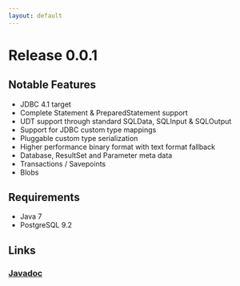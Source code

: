 ```yaml
---
layout: default
---
```

# Release 0.0.1

## Notable Features
* JDBC 4.1 target
* Complete Statement & PreparedStatement support
* UDT support through standard SQLData, SQLInput & SQLOutput
* Support for JDBC custom type mappings
* Pluggable custom type serialization
* Higher performance binary format with text format fallback
* Database, ResultSet and Parameter meta data
* Transactions / Savepoints
* Blobs

## Requirements
* Java 7
* PostgreSQL 9.2

## Links
### [Javadoc](/apidocs/0.0.1)